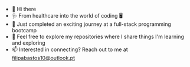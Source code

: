 - 👋 Hi there
- 🩺 From healthcare into the world of coding 🖥️
- 🌱 Just completed an exciting journey at a full-stack programming bootcamp
- 👀 Feel free to explore my repositories where I share things I'm learning and exploring
- 📫 Interested in connecting? Reach out to me at filipabastos10@outlook.pt



<!---
f-bastos/f-bastos is a ✨ special ✨ repository because its `README.md` (this file) appears on your GitHub profile.
You can click the Preview link to take a look at your changes.
--->
